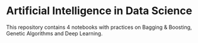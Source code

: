 # Artificial Intelligence in Data Science

This repository contains 4 notebooks with practices on Bagging & Boosting, Genetic Algorithms and Deep Learning. 
